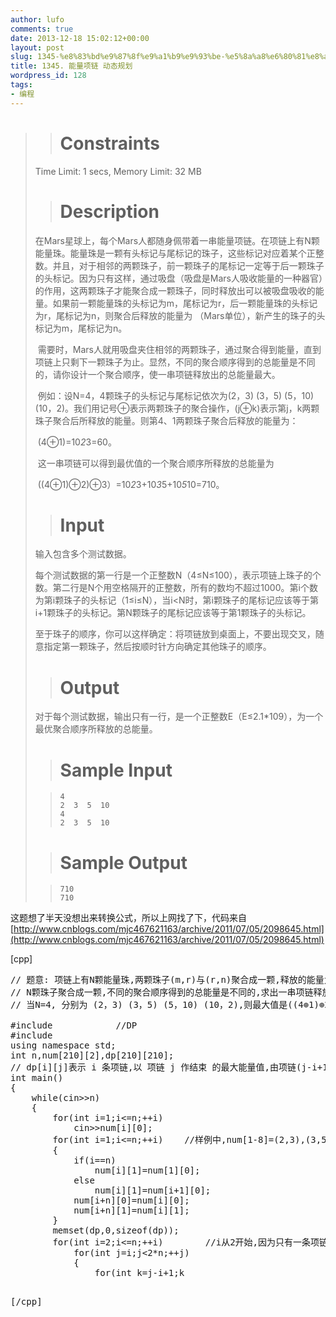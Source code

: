 ```yaml
---
author: lufo
comments: true
date: 2013-12-18 15:02:12+00:00
layout: post
slug: 1345-%e8%83%bd%e9%87%8f%e9%a1%b9%e9%93%be-%e5%8a%a8%e6%80%81%e8%a7%84%e5%88%92
title: 1345. 能量项链 动态规划
wordpress_id: 128
tags:
- 编程
---
```


<blockquote>

> 
> # Constraints
> 
> 
Time Limit: 1 secs, Memory Limit: 32 MB

> 
> # Description
> 
> 


在Mars星球上，每个Mars人都随身佩带着一串能量项链。在项链上有N颗能量珠。能量珠是一颗有头标记与尾标记的珠子，这些标记对应着某个正整数。并且，对于相邻的两颗珠子，前一颗珠子的尾标记一定等于后一颗珠子的头标记。因为只有这样，通过吸盘（吸盘是Mars人吸收能量的一种器官）的作用，这两颗珠子才能聚合成一颗珠子，同时释放出可以被吸盘吸收的能量。如果前一颗能量珠的头标记为m，尾标记为r，后一颗能量珠的头标记为r，尾标记为n，则聚合后释放的能量为 （Mars单位），新产生的珠子的头标记为m，尾标记为n。

 需要时，Mars人就用吸盘夹住相邻的两颗珠子，通过聚合得到能量，直到项链上只剩下一颗珠子为止。显然，不同的聚合顺序得到的总能量是不同的，请你设计一个聚合顺序，使一串项链释放出的总能量最大。

 例如：设N=4，4颗珠子的头标记与尾标记依次为(2，3) (3，5) (5，10) (10，2)。我们用记号⊕表示两颗珠子的聚合操作，(j⊕k)表示第j，k两颗珠子聚合后所释放的能量。则第4、1两颗珠子聚合后释放的能量为：

 (4⊕1)=10*2*3=60。

 这一串项链可以得到最优值的一个聚合顺序所释放的总能量为

 ((4⊕1)⊕2)⊕3）=10*2*3+10*3*5+10*5*10=710。









> 
> # Input
> 
> 


输入包含多个测试数据。

每个测试数据的第一行是一个正整数N（4≤N≤100），表示项链上珠子的个数。第二行是N个用空格隔开的正整数，所有的数均不超过1000。第i个数为第i颗珠子的头标记（1≤i≤N），当i<N时，第i颗珠子的尾标记应该等于第i+1颗珠子的头标记。第N颗珠子的尾标记应该等于第1颗珠子的头标记。

至于珠子的顺序，你可以这样确定：将项链放到桌面上，不要出现交叉，随意指定第一颗珠子，然后按顺时针方向确定其他珠子的顺序。





> 
> # Output
> 
> 
对于每个测试数据，输出只有一行，是一个正整数E（E≤2.1*109），为一个最优聚合顺序所释放的总能量。

> 
> # Sample Input
> 
> 

>     
>     4
>     2  3  5  10
>     4
>     2  3  5  10
> 
> 

> 
> # Sample Output
> 
> 

>     
>     710
>     710
> 
> 
</blockquote>


这题想了半天没想出来转换公式，所以上网找了下，代码来自[http://www.cnblogs.com/mjc467621163/archive/2011/07/05/2098645.html](http://www.cnblogs.com/mjc467621163/archive/2011/07/05/2098645.html)

[cpp]
<pre>// 题意: 项链上有N颗能量珠,两颗珠子(m,r)与(r,n)聚合成一颗,释放的能量为m*r*n,
// N颗珠子聚合成一颗,不同的聚合顺序得到的总能量是不同的,求出一串项链释放出的总能量的最大值
// 当N=4, 分别为 (2，3) (3，5) (5，10) (10，2),则最大值是((4⊕1)⊕2)⊕3）=10*2*3+10*3*5+10*5*10=710

#include<iostream>            //DP
#include<cstring>
using namespace std;
int n,num[210][2],dp[210][210];
// dp[i][j]表示 i 条项链,以 项链 j 作结束 的最大能量值,由项链(j-i+1...j)组成
int main()
{
    while(cin>>n)
    {
        for(int i=1;i<=n;++i)
            cin>>num[i][0];
        for(int i=1;i<=n;++i)    //样例中,num[1-8]=(2,3),(3,5),(5,10),(10,2),(2,3),(3,5),(5,10),(10,2)
        {    
            if(i==n)
                num[i][1]=num[1][0];
            else
                num[i][1]=num[i+1][0];
            num[i+n][0]=num[i][0];
            num[i+n][1]=num[i][1];
        }    
        memset(dp,0,sizeof(dp));    
        for(int i=2;i<=n;++i)        //i从2开始,因为只有一条项链时,能量值自然是0
            for(int j=i;j<2*n;++j)
            {
                for(int k=j-i+1;k<j;++k)    
                    dp[i][j]= max( dp[i][j] , dp[k-j+i][k] + dp[j-k][j] + num[j-i+1][0] * num[k][1] * num[j][1] );
            }
        // dp[i][j] 由 项链(j-i+1...k) 和 (k+1...j) 组成,其中 j-i+1 <= k <= j-1
        // 而 (j-i+1...k) 表示成 dp[k-j+i][k] , (k+1...j) 表示 dp[j-k][j],
        // 能量的聚合值: ⊕= num[j-i+1][0] * num[k][1] * num[j][1]        

        int ans=0;
        for(int i=n;i<2*n;++i)    // 最优解是以第i条项链作为结束的n条项链所释放的能量的最大值 
        {
            ans=max(ans,dp[n][i]);
        }
        cout<<ans<<endl;
    }
    return 0;
}</pre>
[/cpp]
